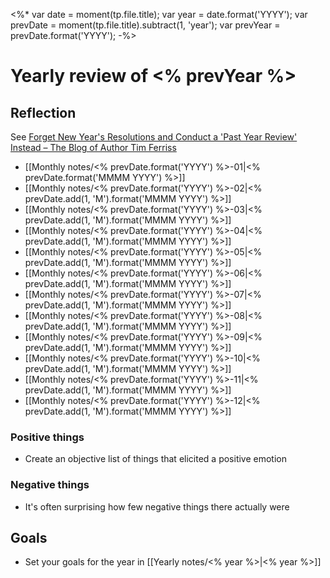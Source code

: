 <%*
  var date = moment(tp.file.title);
  var year = date.format('YYYY');
  var prevDate = moment(tp.file.title).subtract(1, 'year');
  var prevYear = prevDate.format('YYYY');
-%>
# Yearly review of <% prevYear %>

## Reflection

See [Forget New Year's Resolutions and Conduct a 'Past Year Review' Instead – The Blog of Author Tim Ferriss](https://tim.blog/2018/12/28/past-year-review/)

- [[Monthly notes/<% prevDate.format('YYYY') %>-01|<% prevDate.format('MMMM YYYY') %>]]
- [[Monthly notes/<% prevDate.format('YYYY') %>-02|<% prevDate.add(1, 'M').format('MMMM YYYY') %>]]
- [[Monthly notes/<% prevDate.format('YYYY') %>-03|<% prevDate.add(1, 'M').format('MMMM YYYY') %>]]
- [[Monthly notes/<% prevDate.format('YYYY') %>-04|<% prevDate.add(1, 'M').format('MMMM YYYY') %>]]
- [[Monthly notes/<% prevDate.format('YYYY') %>-05|<% prevDate.add(1, 'M').format('MMMM YYYY') %>]]
- [[Monthly notes/<% prevDate.format('YYYY') %>-06|<% prevDate.add(1, 'M').format('MMMM YYYY') %>]]
- [[Monthly notes/<% prevDate.format('YYYY') %>-07|<% prevDate.add(1, 'M').format('MMMM YYYY') %>]]
- [[Monthly notes/<% prevDate.format('YYYY') %>-08|<% prevDate.add(1, 'M').format('MMMM YYYY') %>]]
- [[Monthly notes/<% prevDate.format('YYYY') %>-09|<% prevDate.add(1, 'M').format('MMMM YYYY') %>]]
- [[Monthly notes/<% prevDate.format('YYYY') %>-10|<% prevDate.add(1, 'M').format('MMMM YYYY') %>]]
- [[Monthly notes/<% prevDate.format('YYYY') %>-11|<% prevDate.add(1, 'M').format('MMMM YYYY') %>]]
- [[Monthly notes/<% prevDate.format('YYYY') %>-12|<% prevDate.add(1, 'M').format('MMMM YYYY') %>]]

### Positive things

- Create an objective list of things that elicited a positive emotion

### Negative things

- It's often surprising how few negative things there actually were

## Goals

- Set your goals for the year in [[Yearly notes/<% year %>|<% year %>]]
